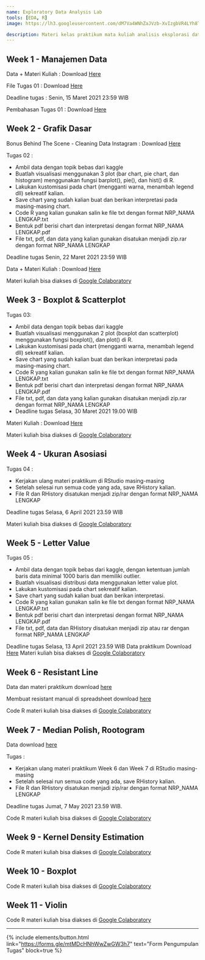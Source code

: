 ```yaml
---
name: Exploratory Data Analysis Lab
tools: [EDA, R]
image: https://lh3.googleusercontent.com/dM7Va4WNhZaJVzb-XvIzgbVR4LYh8TD58ecHtcvkB4QhkhWBRT-e3rCyURW9Pnew0XNqZw8UpoF_veseOM3roQUvLZQWiCdQs_7be1qQ8O93zog5TJ1M87dXEUvyoqHQiZS1UeQX4lxuYOvpHA8n34pF04thzRuN3HB3jOSFozacsM_QZPlnQvhJKqLhY2s1PKhiTfHNXK3EhBiowWOUpBSM-CX0WhwTQPDN2zaW88tz-PzWHMwXeF25NfXbNmAdt8l27wATtR8ZBm11__uhYAzABCMJlndzNcSv690OkoeIFztogU9H-QNHZQ72LurePn1gKSrPhPQF4vIVbkF_ZyULpazh3PRXa702pkHzt0VtVQS91Hlgaze9Pss6ENDVZaT7BSoaCPNGjcWbxvq0As3HcJPUZSwtfecKwJcopblMPv1oOFnws8-Y-9hkiOVXJHDZsZ4m1XC2qsLvXosDFzjIna1rHOJM5SIJvWUGU1dCe7Du246kKSHdPS9wMhILMQ2kl615RPMZigCbq14fGt-_npyCD-fOns3DE_Ts5Xfym39S7MHzQ3TpmQnUAxkFgrICS9PJdJipWw4X56E5NSHl5A8bDDRXVB28IEvRdP8wubdrujnnpIbyiKWwD7QXloH2ltndF8l8Sx0SGhxyhXXwc6Z3jhh_URKmiwCjsQCEdAHLxFvmx3E4sJOhj3tSwY51f08SXCNmNVdZUOic7k8iOw=w1182-h695-no?authuser=0

description: Materi kelas praktikum mata kuliah analisis eksplorasi data
---
```


## Week 1 - Manajemen Data

Data + Materi Kuliah : Download [Here](https://drive.google.com/file/d/1rBPoQj3D2yE2ze3MO6VePapgG2LIujeI/view?usp=sharing)

File Tugas 01 : Download [Here](https://drive.google.com/file/d/1cmVHvt08ueXER5BAsyZnJif1VtqRljec/view?usp=sharing)

Deadline tugas : Senin, 15 Maret 2021 23:59 WIB

Pembahasan Tugas 01 : Download [Here](https://drive.google.com/file/d/1FX5XidiW75cOPQmgkJOSC3qRxivO4sbI/view?usp=sharing)

## Week 2 - Grafik Dasar

Bonus Behind The Scene - Cleaning Data Instagram : Download [Here](https://drive.google.com/file/d/1_w2O8PCjCM8KPfEgTBySWr1n4oyJprbt/view?usp=sharing)

Tugas 02 :
- Ambil data dengan topik bebas dari kaggle
- Buatlah visualisasi menggunakan 3 plot (bar chart, pie chart, dan histogram) menggunakan fungsi barplot(), pie(), dan hist() di R. 
- Lakukan kustomisasi pada chart (mengganti warna, menambah legend dll) sekreatif kalian.
- Save chart yang sudah kalian buat dan berikan interpretasi pada masing-masing chart.
- Code R yang kalian gunakan salin ke file txt dengan format NRP_NAMA LENGKAP.txt
- Bentuk pdf berisi chart dan interpretasi dengan format NRP_NAMA LENGKAP.pdf
- File txt, pdf, dan data yang kalian gunakan disatukan menjadi zip.rar dengan format NRP_NAMA LENGKAP

Deadline tugas Senin, 22 Maret 2021 23:59 WIB

Data + Materi Kuliah : Download [Here](https://drive.google.com/file/d/1y-YE-5b2kVaMwcBLjvoTSmqJbq4gaytl/view?usp=sharing)

Materi kuliah bisa diakses di [Google Colaboratory](https://colab.research.google.com/drive/1qG1v1-l48GicfJC6LfkPYhH3c60OJi_A?usp=sharing)

## Week 3 - Boxplot & Scatterplot

Tugas 03:
- Ambil data dengan topik bebas dari kaggle
- Buatlah visualisasi menggunakan 2 plot (boxplot dan scatterplot) menggunakan fungsi boxplot(), dan plot() di R. 
- Lakukan kustomisasi pada chart (mengganti warna, menambah legend dll) sekreatif kalian.
- Save chart yang sudah kalian buat dan berikan interpretasi pada masing-masing chart.
- Code R yang kalian gunakan salin ke file txt dengan format NRP_NAMA LENGKAP.txt
- Bentuk pdf berisi chart dan interpretasi dengan format NRP_NAMA LENGKAP.pdf
- File txt, pdf, dan data yang kalian gunakan disatukan menjadi zip.rar dengan format NRP_NAMA LENGKAP
- Deadline tugas Selasa, 30 Maret 2021 19.00 WIB

Materi Kuliah : Download [Here](https://drive.google.com/file/d/1Bmf_m_Cj3yZj671P2i0T1DXWq8L5yYtO/view?usp=sharing)

Materi kuliah bisa diakses di [Google Colaboratory](https://colab.research.google.com/drive/1r9oVpsXrt8iC9w-q9fOwM4eGn3auvpnf?usp=sharing)

## Week 4 - Ukuran Asosiasi

Tugas 04 :
- Kerjakan ulang materi praktikum di RStudio masing-masing
- Setelah selesai run semua code yang ada, save RHistory kalian.
- File R dan RHistory disatukan menjadi zip/rar dengan format NRP_NAMA LENGKAP

Deadline tugas Selasa, 6 April 2021 23.59 WIB

Materi kuliah bisa diakses di [Google Colaboratory](https://colab.research.google.com/drive/1iecJ4U0-Pz_zQKzTXJqLQijApbeLDZsY?usp=sharing)

## Week 5 - Letter Value

Tugas 05 :
- Ambil data dengan topik bebas dari kaggle, dengan ketentuan jumlah baris data minimal 1000 baris dan memiliki outlier.
- Buatlah visualisasi distribusi data menggunakan letter value plot.
- Lakukan kustomisasi pada chart sekreatif kalian.
- Save chart yang sudah kalian buat dan berikan interpretasi.
- Code R yang kalian gunakan salin ke file txt dengan format NRP_NAMA LENGKAP.txt
- Bentuk pdf berisi chart dan interpretasi dengan format NRP_NAMA LENGKAP.pdf
- File txt, pdf, data  dan RHistory disatukan menjadi zip atau rar dengan format NRP_NAMA LENGKAP

Deadline tugas Selasa, 13 April 2021 23.59 WIB
Data praktikum Download [Here](https://drive.google.com/drive/folders/1oS-0e7noxYeWF9k4WKfUhclWj_L5dq2L?usp=sharing)
Materi kuliah bisa diakses di [Google Colaboratory](https://colab.research.google.com/drive/1i6W_Zh3NmcV_WtCg7LdWezhW3cVK18_d?usp=sharing)

## Week 6 - Resistant Line
Data dan materi praktikum download [here](https://drive.google.com/drive/folders/1LtsSgSLZsBFb0xwMH6k1Nkwm8TNS8h6b?usp=sharing)

Membuat resistant manual di spreadsheet download [here](https://docs.google.com/spreadsheets/d/1eU7ZSPM68HbjjJK62Gwrf4zHeJbF9IF6_KH3QqFadxg/edit?usp=sharing)

Code R materi kuliah bisa diakses di [Google Colaboratory](https://colab.research.google.com/drive/1yTf3JEBAQ4gxxCd8XoSLK1VLmoxfS0AU?usp=sharing)

## Week 7 - Median Polish, Rootogram
Data download [here](https://drive.google.com/drive/folders/16zGrkeWi7yoVAOGhfu5M07TBqrxTv4aM?usp=sharing)

Tugas :
- Kerjakan ulang materi praktikum Week 6 dan Week 7 di RStudio masing-masing
- Setelah selesai run semua code yang ada, save RHistory kalian.
- File R dan RHistory disatukan menjadi zip/rar dengan format NRP_NAMA LENGKAP

Deadline tugas Jumat, 7 May 2021 23.59 WIB.

Code R materi kuliah bisa diakses di [Google Colaboratory](https://colab.research.google.com/drive/1xIWG8PJCUMxkd8kiyJoAHHY2UYRVfrlD?usp=sharing)

## Week 9 - Kernel Density Estimation
Code R materi kuliah bisa diakses di [Google Colaboratory](https://colab.research.google.com/drive/1JHHAMC_Ddb_Ih1vjEx88KRuPt3I3DVjX?usp=sharing)

## Week 10 - Boxplot
Code R materi kuliah bisa diakses di [Google Colaboratory](https://colab.research.google.com/drive/1OpWuZAtkavr7p4nYcFOG2f44Pe5R9X7d?usp=sharing)

## Week 11 - Violin
Code R materi kuliah bisa diakses di [Google Colaboratory](https://colab.research.google.com/drive/1CEYqleMtN0qplYjna_aD5gThB68YkTvr?usp=sharing)

---

{% include elements/button.html link="https://forms.gle/mtMDcHNhWwZwGW3h7" text="Form Pengumpulan Tugas" block=true %}
